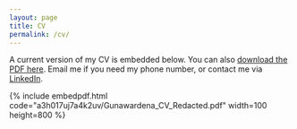 ```yaml
---
layout: page
title: CV
permalink: /cv/
---
```


A current version of my CV is embedded below. You can also [download the PDF here](https://www.dropbox.com/s/a3h017uj7a4k2uv/Gunawardena_CV_Redacted.pdf?dl=0). Email me if you need my phone number, or contact me via [LinkedIn](https://www.linkedin.com/in/nipgun/).

{% include embedpdf.html code="a3h017uj7a4k2uv/Gunawardena_CV_Redacted.pdf" width=100 height=800 %}


